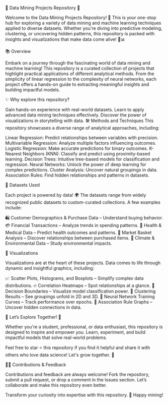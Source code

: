 🌟 Data Mining Projects Repository 🌟

Welcome to the Data Mining Projects Repository! 🚀 This is your one-stop hub for exploring a variety of data mining and machine learning techniques applied to diverse datasets. Whether you're diving into predictive modeling, clustering, or uncovering hidden patterns, this repository is packed with insights and visualizations that make data come alive! 🧠📊

📚 Overview

Embark on a journey through the fascinating world of data mining and machine learning! This repository is a curated collection of projects that highlight practical applications of different analytical methods. From the simplicity of linear regression to the complexity of neural networks, each project offers a hands-on guide to extracting meaningful insights and building impactful models.

✨ Why explore this repository?

Gain hands-on experience with real-world datasets.
Learn to apply advanced data mining techniques effectively.
Discover the power of visualizations in storytelling with data.
🛠️ Methods and Techniques
This repository showcases a diverse range of analytical approaches, including:

Linear Regression: Predict relationships between variables with precision.
Multivariable Regression: Analyze multiple factors influencing outcomes.
Logistic Regression: Make accurate predictions for binary outcomes.
K-Nearest Neighbors (KNN): Classify and predict using proximity-based learning.
Decision Trees: Intuitive tree-based models for classification and regression.
Neural Networks: Unlock the power of deep learning for complex predictions.
Cluster Analysis: Uncover natural groupings in data.
Association Rules: Find hidden relationships and patterns in datasets.

📂 Datasets Used

Each project is powered by data! 🌍 The datasets range from widely recognized public datasets to custom-curated collections. A few examples include:

🛍️ Customer Demographics & Purchase Data – Understand buying behavior.
💳 Financial Transactions – Analyze trends in spending patterns.
🏥 Health & Medical Data – Predict health outcomes and patterns.
🛒 Market Basket Analysis – Discover relationships between purchased items.
🌱 Climate & Environmental Data – Study environmental impacts.

🎨 Visualizations

Visualizations are at the heart of these projects. Data comes to life through dynamic and insightful graphics, including:

📈 Scatter Plots, Histograms, and Boxplots – Simplify complex data distributions.
🔥 Correlation Heatmaps – Spot relationships at a glance.
🧩 Decision Boundaries – Visualize model classification power.
🌟 Clustering Results – See groupings unfold in 2D and 3D.
🧠 Neural Network Training Curves – Track performance over epochs.
🔗 Association Rule Graphs – Uncover hidden connections in data.


🎉 Let’s Explore Together! 🎉

Whether you're a student, professional, or data enthusiast, this repository is designed to inspire and empower you. Learn, experiment, and build impactful models that solve real-world problems.

Feel free to star ⭐ this repository if you find it helpful and share it with others who love data science! Let's grow together. 🌱

👩‍💻 Contributions & Feedback

Contributions and feedback are always welcome! Fork the repository, submit a pull request, or drop a comment in the Issues section. Let’s collaborate and make this repository even better.

Transform your curiosity into expertise with this repository. 🌟 Happy mining!
